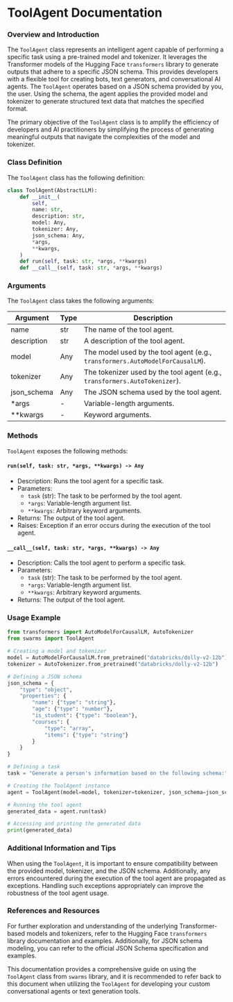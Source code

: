 # ToolAgent Documentation


### Overview and Introduction

The `ToolAgent` class represents an intelligent agent capable of performing a specific task using a pre-trained model and tokenizer. It leverages the Transformer models of the Hugging Face `transformers` library to generate outputs that adhere to a specific JSON schema. This provides developers with a flexible tool for creating bots, text generators, and conversational AI agents. The `ToolAgent` operates based on a JSON schema provided by you, the user. Using the schema, the agent applies the provided model and tokenizer to generate structured text data that matches the specified format.

The primary objective of the `ToolAgent` class is to amplify the efficiency of developers and AI practitioners by simplifying the process of generating meaningful outputs that navigate the complexities of the model and tokenizer.

### Class Definition

The `ToolAgent` class has the following definition:

```python
class ToolAgent(AbstractLLM):
    def __init__(
        self,
        name: str,
        description: str,
        model: Any,
        tokenizer: Any,
        json_schema: Any,
        *args,
        **kwargs,
    )
    def run(self, task: str, *args, **kwargs)
    def __call__(self, task: str, *args, **kwargs)
```

### Arguments

The `ToolAgent` class takes the following arguments:

| Argument  | Type | Description |
| --- | --- | --- |
| name  | str  | The name of the tool agent.
| description | str | A description of the tool agent.
| model | Any | The model used by the tool agent (e.g., `transformers.AutoModelForCausalLM`).
| tokenizer | Any | The tokenizer used by the tool agent (e.g., `transformers.AutoTokenizer`).
| json_schema | Any | The JSON schema used by the tool agent.
| *args | - | Variable-length arguments.
| **kwargs | - | Keyword arguments.

### Methods

`ToolAgent` exposes the following methods:

#### `run(self, task: str, *args, **kwargs) -> Any`

- Description: Runs the tool agent for a specific task.
- Parameters:
  - `task` (str): The task to be performed by the tool agent.
  - `*args`: Variable-length argument list.
  - `**kwargs`: Arbitrary keyword arguments.
- Returns: The output of the tool agent.
- Raises: Exception if an error occurs during the execution of the tool agent.


#### `__call__(self, task: str, *args, **kwargs) -> Any`

- Description: Calls the tool agent to perform a specific task.
- Parameters:
  - `task` (str): The task to be performed by the tool agent.
  - `*args`: Variable-length argument list.
  - `**kwargs`: Arbitrary keyword arguments.
- Returns: The output of the tool agent.

### Usage Example

```python
from transformers import AutoModelForCausalLM, AutoTokenizer
from swarms import ToolAgent

# Creating a model and tokenizer
model = AutoModelForCausalLM.from_pretrained("databricks/dolly-v2-12b")
tokenizer = AutoTokenizer.from_pretrained("databricks/dolly-v2-12b")

# Defining a JSON schema
json_schema = {
    "type": "object",
    "properties": {
        "name": {"type": "string"},
        "age": {"type": "number"},
        "is_student": {"type": "boolean"},
        "courses": {
            "type": "array",
            "items": {"type": "string"}
        }
    }
}

# Defining a task
task = "Generate a person's information based on the following schema:"

# Creating the ToolAgent instance
agent = ToolAgent(model=model, tokenizer=tokenizer, json_schema=json_schema)

# Running the tool agent
generated_data = agent.run(task)

# Accessing and printing the generated data
print(generated_data)
```

### Additional Information and Tips

When using the `ToolAgent`, it is important to ensure compatibility between the provided model, tokenizer, and the JSON schema. Additionally, any errors encountered during the execution of the tool agent are propagated as exceptions. Handling such exceptions appropriately can improve the robustness of the tool agent usage.

### References and Resources

For further exploration and understanding of the underlying Transformer-based models and tokenizers, refer to the Hugging Face `transformers` library documentation and examples. Additionally, for JSON schema modeling, you can refer to the official JSON Schema specification and examples.

This documentation provides a comprehensive guide on using the `ToolAgent` class from `swarms` library, and it is recommended to refer back to this document when utilizing the `ToolAgent` for developing your custom conversational agents or text generation tools.
